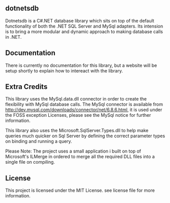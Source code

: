 ## dotnetsdb
Dotnetsdb is a C#.NET database library which sits on top of the default functionality of both the .NET SQL Server and MySql adapters. Its intension is to bring a more modular and dynamic approach to making database calls in .NET. 


## Documentation

There is currently no documentation for this library, but a website will be setup shortly to explain how to intereact with the library.


## Extra Credits
This library uses the MySql.data.dll connector in order to create the flexibility with MySql database calls. The MySql connector is available from http://dev.mysql.com/downloads/connector/net/6.8.6.html, it is used under the FOSS exception Licenses, please see the MySql notice for further information.


This library also uses the Microsoft.SqlServer.Types.dll to help make queries much quicker on Sql Server by defining the correct parameter types on binding and running a query.

Please Note: The project uses a small application i built on top of Microsoft's ILMerge in ordered to merge all the required DLL files into a single file on compiling.


## License
This project is licensed under the MIT License. see license file for more information.

